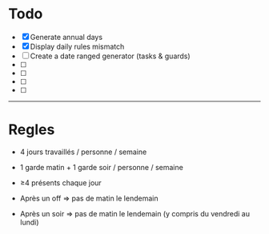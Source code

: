 # Todo

- [x] Generate annual days
- [x] Display daily rules mismatch
- [ ] Create a date ranged generator (tasks & guards)
- [ ]
- [ ]
- [ ]
- [ ]

---

# Regles

- 4 jours travaillés / personne / semaine

- 1 garde matin + 1 garde soir / personne / semaine

- ≥4 présents chaque jour

- Après un off ⇒ pas de matin le lendemain

- Après un soir ⇒ pas de matin le lendemain (y compris du vendredi au lundi)
